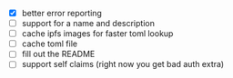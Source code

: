 - [x] better error reporting
- [ ] support for a name and description
- [ ] cache ipfs images for faster toml lookup
- [ ] cache toml file
- [ ] fill out the README
- [ ] support self claims (right now you get bad auth extra)